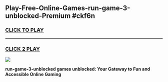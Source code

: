 
## Play-Free-Online-Games-run-game-3-unblocked-Premium #ckf6n
<h3>
<a href="https://premium.freeplayer.one?title=run-game-3-unblocked&ref=8M">CLICK TO PLAY</a></h3>
<hr>

<h3>
<a href="https://premium.freeplayer.one?title=run-game-3-unblocked&ref=8M">CLICK 2 PLAY</a>
  
</h3>

<a href="https://premium.freeplayer.one?title=run-game-3-unblocked&ref=8M"><img src="https://clearcache.store/games.png"></a>


**run-game-3-unblocked games unblocked: Your Gateway to Fun and Accessible Online Gaming**
